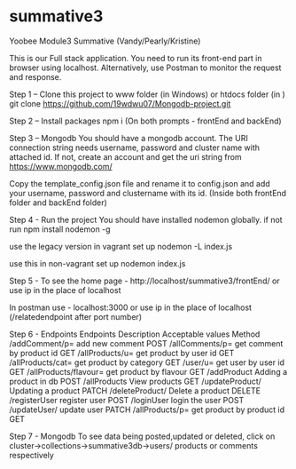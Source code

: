 # summative3
Yoobee Module3 Summative (Vandy/Pearly/Kristine)

This is our Full stack application. You need to run its front-end part in browser using localhost. Alternatively, use Postman to monitor the request and response.

Step 1 – Clone this project to www folder (in Windows) or htdocs folder (in )
git clone https://github.com/19wdwu07/Mongodb-project.git

Step 2 – Install packages
npm i (On both prompts - frontEnd and backEnd)

Step 3 – Mongodb
You should have a mongodb account. The URI connection string needs username, password and cluster name with attached id. If not, create an account and get the uri string from https://www.mongodb.com/

Copy the template_config.json file and rename it to config.json and add your username, password and clustername with its id. (Inside both frontEnd folder and backEnd folder)

Step 4 - Run the project
You should have installed nodemon globally. if not run npm install nodemon -g

use the legacy version in vagrant set up
nodemon -L index.js

use this in non-vagrant set up
nodemon index.js

Step 5 - To see the home page - http://localhost/summative3/frontEnd/
or use ip in the place of localhost

In postman use - localhost:3000 or use ip in the place of localhost (/relatedendpoint after port number)

Step 6 - Endpoints
Endpoints	Description	Acceptable values	Method
/addComment/p=	 add new comment		POST
/allComments/p=	 get comment by product id	GET
/allProducts/u=	 get product by user id		GET
/allProducts/cat=	get product by category		GET
/user/u=	get user by user id		GET
/allProducts/flavour=	get product by flavour		GET
/addProduct	Adding a product in db		POST
/allProducts	View products	GET
/updateProduct/	Updating a product	PATCH
/deleteProduct/	Delete a product	DELETE
/registerUser	register user	POST
/loginUser	login the user	POST
/updateUser/	update user	PATCH
/allProducts/p=	get product by product id	GET

Step 7 - Mongodb
To see data being posted,updated or deleted, click on cluster->collections->summative3db->users/ products or comments respectively
